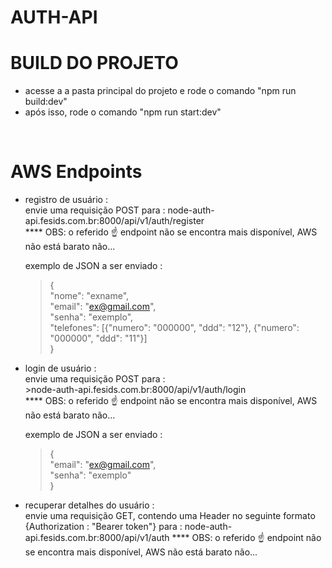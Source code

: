 # AUTH-API

# BUILD DO PROJETO

- acesse a a pasta principal do projeto e rode o comando "npm run build:dev"
- após isso, rode o comando "npm run start:dev"
</br>

# AWS Endpoints

- registro de usuário : <br />
  envie uma requisição POST para : node-auth-api.fesids.com.br:8000/api/v1/auth/register <br />
  **** OBS: o referido ☝️ endpoint não se encontra mais disponível, AWS não está barato não...

  exemplo de JSON a ser enviado :
  > { <br />
    "nome": "exname", <br />
    "email": "ex@gmail.com", <br />
    "senha": "exemplo", <br />
    "telefones": [{"numero": "000000", "ddd": "12"}, {"numero": "000000", "ddd": "11"}]<br />
  }
  

- login de usuário : <br />
  envie uma requisição POST para : <br /> >node-auth-api.fesids.com.br:8000/api/v1/auth/login <br />
   **** OBS: o referido ☝️ endpoint não se encontra mais disponível, AWS não está barato não...
  

   exemplo de JSON a ser enviado :
    > {<br />
      "email": "ex@gmail.com",<br />
      "senha": "exemplo"<br />
    }


- recuperar detalhes do usuário : <br />
     envie uma requisição GET, contendo uma Header no seguinte formato {Authorization : "Bearer token"}   para : node-auth-api.fesids.com.br:8000/api/v1/auth
    **** OBS: o referido ☝️ endpoint não se encontra mais disponível, AWS não está barato não...


  
